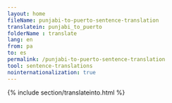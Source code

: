 ```yaml
---
layout: home
fileName: punjabi-to-puerto-sentence-translation
translatein: punjabi_to_puerto
folderName : translate
lang: en
from: pa
to: es
permalink: /punjabi-to-puerto-sentence-translation
tool: sentence-translations
nointernationalization: true
---
```

{% include section/translateinto.html %}

